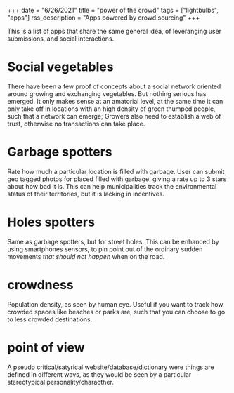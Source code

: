 +++
date = "6/26/2021"
title = "power of the crowd"
tags = ["lightbulbs", "apps"]
rss_description = "Apps powered by crowd sourcing"
+++

This is a list of apps that share the same general idea, of leveranging user submissions, and social interactions.

# Social vegetables
There have been a few proof of concepts about a social network oriented around growing and exchanging vegetables. But nothing serious has emerged. It only makes sense at an amatorial level, at the same time it can only take off in locations with an high density of green thumped people, such that a network can emerge; Growers also need to establish a web of trust, otherwise no transactions can take place.

# Garbage spotters
Rate how much a particular location is filled with garbage. User can submit geo tagged photos for placed filled with garbage, giving a rate up to 3 stars about how bad it is. This can help municipalities track the environmental status of their territories, but it is lacking in incentives.

# Holes spotters
Same as garbage spotters, but for street holes. This can be enhanced by using smartphones sensors, to pin point out of the ordinary sudden movements _that should not happen_ when on the road.

# crowdness
Population density, as seen by human eye. Useful if you want to track how crowded spaces like beaches or parks are, such that you can choose to go to less crowded destinations.

# point of view
A pseudo critical/satyrical website/database/dictionary were things are defined in different ways, as they would be seen by a particular stereotypical personality/characther.
